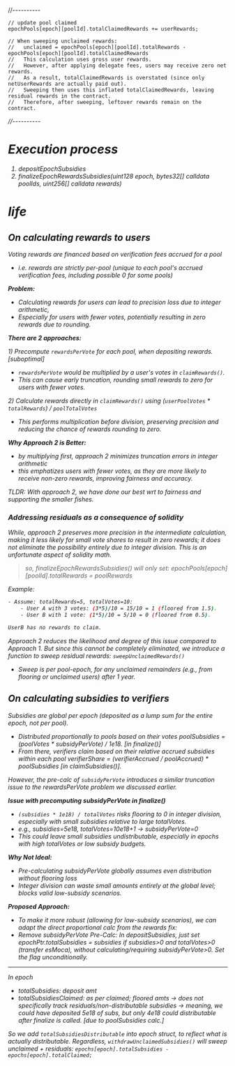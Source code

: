 
//----------

```solidity
// update pool claimed
epochPools[epoch][poolId].totalClaimedRewards += userRewards;
```

```solidity
// When sweeping unclaimed rewards:
//   unclaimed = epochPools[epoch][poolId].totalRewards - epochPools[epoch][poolId].totalClaimedRewards
//   This calculation uses gross user rewards.
//   However, after applying delegate fees, users may receive zero net rewards. 
//   As a result, totalClaimedRewards is overstated (since only netUserRewards are actually paid out).
//   Sweeping then uses this inflated totalClaimedRewards, leaving residual rewards in the contract.
//   Therefore, after sweeping, leftover rewards remain on the contract.
```

<i think i only addressed rewards here. and did not address subsidies>

//----------
# Execution process

1. depositEpochSubsidies
2. finalizeEpochRewardsSubsidies(uint128 epoch, bytes32[] calldata poolIds, uint256[] calldata rewards)


# life

## On calculating rewards to users

Voting rewards are financed based on verification fees accrued for a pool
- i.e. rewards are strictly per-pool (unique to each pool's accrued verification fees, including possible 0 for some pools)

**Problem:**
- Calculating rewards for users can lead to precision loss due to integer arithmetic, 
- Especially for users with fewer votes, potentially resulting in zero rewards due to rounding.

**There are 2 approaches:**

*1) Precompute `rewardsPerVote` for each pool, when depositing rewards. [suboptimal]*

-  `rewardsPerVote` would be multiplied by a user's votes in `claimRewards()`. 
- This can cause early truncation, rounding small rewards to zero for users with fewer votes.


*2) Calculate rewards directly in `claimRewards()` using (`userPoolVotes` * `totalRewards`) / `poolTotalVotes`*

- This performs multiplication before division, preserving precision and reducing the chance of rewards rounding to zero.


**Why Approach 2 is Better:**
- by multiplying first, approach 2 minimizes truncation errors in integer arithmetic
- this emphatizes users with fewer votes, as they are more likely to receive non-zero rewards, improving fairness and accuracy.

TLDR: With approach 2, we have done our best wrt to fairness and supporting the smaller fishes.

### Addressing residuals as a consequence of solidity

While, approach 2 preserves more precision in the intermediate calculation, making it less likely for small vote shares to result in zero rewards; it does not eliminate the possibility entirely due to integer division.
This is an unfortunate aspect of solidity math.

> so, finalizeEpochRewardsSubsidies() will only set: epochPools[epoch][poolId].totalRewards = poolRewards

*Example:*

```bash
- Assume: totalRewards=5, totalVotes=10:
    - User A with 3 votes: (3*5)/10 = 15/10 = 1 (floored from 1.5).
    - User B with 1 vote: (1*5)/10 = 5/10 = 0 (floored from 0.5).

UserB has no rewards to claim.
``` 

Approach 2 reduces the likelihood and degree of this issue compared to Approach 1.
But since this cannot be completely eliminated, we introduce a function to sweep residual rewards: `sweepUnclaimedRewards()`

- Sweep is per pool-epoch, for any unclaimed remainders (e.g., from flooring or unclaimed users) after 1 year.


## On calculating subsidies to verifiers

Subsidies are global per epoch (deposited as a lump sum for the entire epoch, not per pool). 

- Distributed proportionally to pools based on their votes poolSubsidies = (poolVotes * subsidyPerVote) / 1e18. [in finalize()]
- From there, verifiers claim based on their relative accrued subsidies within each pool verifierShare = (verifierAccrued / poolAccrued) * poolSubsidies [in claimSubsidies()]. 

However, the pre-calc of `subsidyPerVote` introduces a similar truncation issue to the rewardsPerVote problem we discussed earlier.

**Issue with precomputing subsidyPerVote in finalize()**
- `(subsidies * 1e18) / totalVotes` risks flooring to 0 in integer division, especially with small subsidies relative to large totalVotes.
- e.g., subsidies=5e18, totalVotes=10e18+1 → subsidyPerVote=0
- This could leave small subsidies undistributable, especially in epochs with high totalVotes or low subsidy budgets. 

**Why Not Ideal:** 
- Pre-calculating subsidyPerVote globally assumes even distribution without flooring loss
- Integer division can waste small amounts entirely at the global level; blocks valid low-subsidy scenarios.

**Proposed Approach:**
- To make it more robust (allowing for low-subsidy scenarios), we can adapt the direct proportional calc from the rewards fix:
- Remove subsidyPerVote Pre-Calc: In depositSubsidies, just set epochPtr.totalSubsidies = subsidies if subsidies>0 and totalVotes>0 (transfer esMoca), without calculating/requiring subsidyPerVote>0. Set the flag unconditionally.

--- 
In epoch
- totalSubsidies: deposit amt
- totalSubsidiesClaimed: as per claimed; floored amts
-> does not specifically track residuals/non-distributable subsidies
-> meaning, we could have deposited 5e18 of subs, but only 4e18 could distributable after finalize is called. [due to poolSubsidies calc.]

So we add `totalSubsidiesDistributable` into epoch struct, to reflect what is actually distributable.
Regardless, `withdrawUnclaimedSubsidies()` will sweep unclaimed + residuals: `epochs[epoch].totalSubsidies - epochs[epoch].totalClaimed;`
